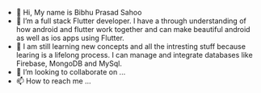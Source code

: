 - 👋 Hi, My name is Bibhu Prasad Sahoo
- 👀 I’m a full stack Flutter developer. I have a through understanding of how android and flutter work together and can make beautiful android as well as ios apps using Flutter.
- 🌱 I am still learning new concepts and all the intresting stuff because learing is a lifelong process. I can manage and integrate databases like Firebase, MongoDB and MySql.
- 💞️ I’m looking to collaborate on ...
- 📫 How to reach me ...

<!---
Bibhuprasad740/Bibhuprasad740 is a ✨ special ✨ repository because its `README.md` (this file) appears on your GitHub profile.
You can click the Preview link to take a look at your changes.
--->
